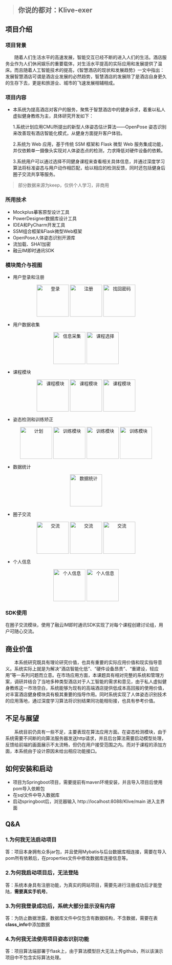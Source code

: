 > ## 你说的都对：**Klive-exer**

## 项目介绍

### 项目背景

&ensp;&ensp;&ensp;&ensp;随着人们生活水平的高速发展，智能交互已经不断的进入人们的生活。酒店服务业作为人们休闲娱乐的重要载体，对生活水平提高的实际应用和发展提供了温床。而且随着人工智能技术的提高，《智慧酒店的现状和发展趋势》一文中指出：发展智慧酒店可谓是酒店业发展的必然趋势，智慧酒店的发展除了是酒店自身更久的生存下去，更是和旅游业、城市的飞速发展相辅相成。

### 项目内容

- 本系统为提高酒店对客户的服务，聚焦于智慧酒店中的健身诉求，着重以私人虚拟健身教练为主，具体研究开发如下：

   1.系统计划应用CMU所提出的新型人体姿态估计算法——OpenPose 姿态识别来改善现有酒店智能化模式，从健身方面提升客户体验。

   2.系统为 Web 应用，基于传统 SSM 框架和 Flask 微型 Web 服务集成功能，并仅依赖单一摄像头实现对人体姿态点的检测，力求降低对硬件设备的依赖。

   3.系统用户可以通过选择不同健身课程来查看相关具体信息，并通过深度学习算法将标准姿态与用户动作相匹配，给以相应的检测反馈，同时还包括健身后圈子交流共享等服务。

> 部分数据来源为keep，仅供个人学习，非商用

### 所用技术
- Mockplus摹客原型设计工具
- PowerDesigner数据库设计工具
- IDEA和PyCharm开发工具
-  SSM组合框架&Flask微型Web框架
- OpenPose人体姿态识别开源库
- 流加载、SHA1加密
- 融云IM即时通讯SDK

### 模块简介与视图

- 用户登录和注册

<div  align="center">    
   <img src="./images/k1.png" height = "100" alt="登录" align=center />
   <img src="./images/k2.png" height = "100" alt="注册" align=center />
   <img src="./images/k4.png" height = "100" alt="找回密码" align=center />
</div>

- 用户数据收集

<div  align="center">    
   <img src="./images/k3.png" height = "100" alt="信息采集" align=center />
   <img src="./images/k5.png" height = "100" alt="课程选择" align=center />
</div>

- 课程模块

<div  align="center">    
   <img src="./images/js1.png" height = "100" alt="课程模块" align=center />
   <img src="./images/js2.png" height = "100" alt="课程模块" align=center />
   <img src="./images/js3.png" height = "100" alt="课程模块" align=center />
</div>

- 姿态检测和训练矫正

<div  align="center">    
   <img src="./images/jc3.png" height = "100" alt="计划" align=center />
   <img src="./images/jc1.png" height = "100" alt="训练模块" align=center />
   <img src="./images/jc2.png" height = "100" alt="训练模块" align=center />
   <img src="./images/jc4.png" height = "100" alt="训练模块" align=center />
</div>

- 数据统计

<div  align="center">    
   <img src="./images/tj1.png" height = "100" alt="数据统计" align=center />
</div>

- 圈子交流

<div  align="center">    
   <img src="./images/jl3.png" height = "100" alt="交流" align=center />
   <img src="./images/jl1.png" height = "100" alt="交流" align=center />
   <img src="./images/jl2.png" height = "100" alt="交流" align=center />
</div>

- 个人信息

<div  align="center">    
   <img src="./images/gr1.png" height = "100" alt="个人信息" align=center />
   <img src="./images/gr2.png" height = "100" alt="个人信息" align=center />
</div>

### SDK使用

在圈子交流模块，使用了融云IM即时通讯SDK实现了对每个课程创建讨论组，用户可随心交流。

## 商业价值

&ensp;&ensp;&ensp;&ensp;本系统研究既具有理论研究价值，也具有重要的实际应用价值和现实指导意义。系统实际上就是为解决“酒店智能化低”、“硬件设备昂贵”、“重建设，轻应用”等一系列问题而立意。在市场应用方面，本课题具有相对完整的系统和管理方案，调研并结合了当地多种类型酒店对于人工智能的需求和意见，由于私人虚拟健身教练这一市场空白，系统能够为现有的高端酒店提供低成本高回报的使用价值，对丰富酒店健身模块具有极其重要的指导作用。同时系统实现了人体姿态识别技术的应用落地，通过深度学习算法将识别结果同功能相衔接，也具有参考价值。

## 不足与展望

&ensp;&ensp;&ensp;&ensp;系统目前仍具有一些不足，主要表现在算法应用方面。在姿态检测模块，由于系统需要不间断的向算法服务器发送http请求，并且后台算法需要启动模型处理，反馈给前端的画面展示不太流畅，但仍在用户接受范围之内。而对于课程的添加方面，本系统由于设计原因未给出相应功能接口。

## 如何安装和启动

- 项目为Springboot项目，需要提前有maven环境安装，并且导入项目后使用pom导入依赖包
- 在sql文件中导入数据库
- 启动springboot后，浏览器输入 http://localhost:8088/Klive/main 进入主界面

## Q&A

### 1.为何我无法启动项目

答：项目本身拥有众多jar包，并且使用Mybatis与后台数据库相连接，需要在导入pom所有依赖后，在properties文件中修改数据库连接信息等。

### 2.为何我启动项目后，无法登陆

答：系统本身具有注册功能，为真实的网站项目，需要先进行注册成功后才能登陆，**需要真实手机号**。

### 3.为何我登录成功后，系统大部分显示没有内容

答：为防止数据泄露，数据库文件中仅包含有数据结构，不含数据，需要在表**class_info**中添加数据

### 4.为何我无法使用项目姿态识别功能

答：项目算法端部署于flask上，由于算法模型巨大无法上传github，所以该演示项目中不包含实际算法处理。
